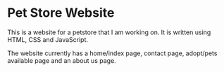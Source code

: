 # Pet Store Website

This is a website for a petstore that I am working on. It is written using HTML, CSS and JavaScript.

The website currently has a home/index page, contact page, adopt/pets available page and an about us page. 
